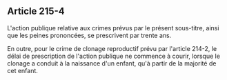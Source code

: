 Article 215-4
----
L'action publique relative aux crimes prévus par le présent sous-titre, ainsi
que les peines prononcées, se prescrivent par trente ans.

En outre, pour le crime de clonage reproductif prévu par l'article 214-2, le
délai de prescription de l'action publique ne commence à courir, lorsque le
clonage a conduit à la naissance d'un enfant, qu'à partir de la majorité de cet
enfant.
